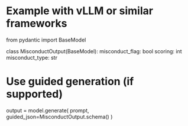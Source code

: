 # Example with vLLM or similar frameworks
from pydantic import BaseModel

class MisconductOutput(BaseModel):
    misconduct_flag: bool
    scoring: int
    misconduct_type: str

# Use guided generation (if supported)
output = model.generate(
    prompt,
    guided_json=MisconductOutput.schema()
)
